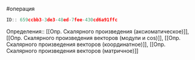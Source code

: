 #операция

```javascript
ID:: 659ccbb3-3de3-48ed-7fee-430cd6a91ffc
```

Определения:: [[Опр. Скалярного произведения (аксиоматическое)]], [[Опр. Скалярного произведения векторов (модули и cos)]], [[Опр. Скалярного произведения векторов (координатное)]], [[Опр. Скалярного произведения векторов (матричное)]]